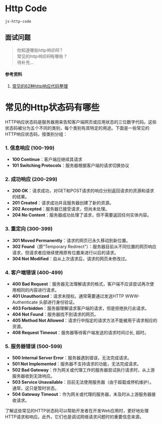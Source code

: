 # Http Code  
`js-http-code`

## 面试问题
> 你知道哪些*http响应码*？  
> 常见的*http响应码*有哪些？  
> 待补充...  


#### 参考资料
1. [常见的62种http响应代码整理](https://zhuanlan.zhihu.com/p/459501342)  


# 常见的Http状态码有哪些
HTTP响应状态码是服务器用来告知客户端网页或应用状态的三位数字代码。这些状态码被分为五个不同的类别，每个类别有其特定的用途。下面是一些常见的HTTP响应状态码，按类别分组：

### 1. 信息响应 (100-199)
- **100 Continue**：客户端应继续其请求
- **101 Switching Protocols**：服务器根据客户端的请求切换协议

### 2. 成功响应 (200-299)
- **200 OK**：请求成功，对GET和POST请求的响应分别返回请求的资源和请求的结果。
- **201 Created**：请求成功并且服务器创建了新的资源。
- **202 Accepted**：服务器已接受请求，但尚未处理。
- **204 No Content**：服务器成功处理了请求，但不需要返回任何实体内容。

### 3. 重定向 (300-399)
- **301 Moved Permanently**：请求的网页已永久移动到新位置。
- **302 Found**（原“Temporary Redirect”）：服务器目前从不同位置的网页响应请求，但请求者应继续使用原有位置来进行以后的请求。
- **304 Not Modified**：自从上次请求后，请求的网页未修改过。

### 4. 客户端错误 (400-499)
- **400 Bad Request**：服务器无法理解请求的格式，客户端不应该尝试再次使用相同的内容进行请求。
- **401 Unauthorized**：请求未授权。通常需要通过发送HTTP WWW-Authenticate 头部进行身份验证。
- **403 Forbidden**：服务器理解请求客户端的请求，但是拒绝执行此请求。
- **404 Not Found**：服务器找不到请求的网页。
- **405 Method Not Allowed**：请求行中指定的请求方法不能被用于请求相应的资源。
- **408 Request Timeout**：服务器等待客户端发送的请求时间过长, 超时。

### 5. 服务器错误 (500-599)
- **500 Internal Server Error**：服务器遇到错误，无法完成请求。
- **501 Not Implemented**：服务器不支持请求的功能，无法完成请求。
- **502 Bad Gateway**：作为网关或代理工作的服务器尝试执行请求时，从上游服务器收到无效响应。
- **503 Service Unavailable**：目前无法使用服务器（由于超载或停机维护）。通常，这只是暂时状态。
- **504 Gateway Timeout**：作为网关或代理的服务器，未及时从上游服务器接收请求。

了解这些常见的HTTP状态码可以帮助开发者在开发Web应用时，更好地处理HTTP请求和响应。此外，它们也是调试网络请求问题时的重要信息来源。